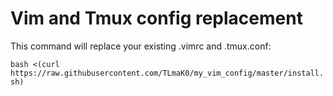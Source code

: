 # Vim and Tmux config replacement

This command will replace your existing .vimrc and .tmux.conf:

```bash <(curl https://raw.githubusercontent.com/TLmaK0/my_vim_config/master/install.sh)```
